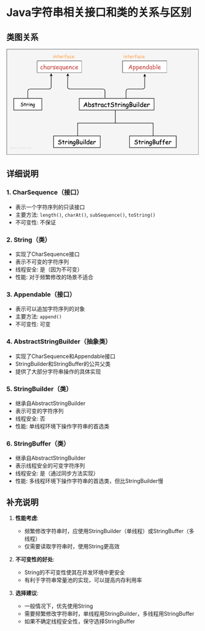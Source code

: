 # Java字符串相关接口和类的关系与区别

## 类图关系

![关系图](关系图.png)

## 详细说明

### 1. CharSequence（接口）

- 表示一个字符序列的只读接口
- 主要方法: `length()`, `charAt()`, `subSequence()`, `toString()`
- 不可变性: 不保证

### 2. String（类）

- 实现了CharSequence接口
- 表示不可变的字符序列
- 线程安全: 是（因为不可变）
- 性能: 对于频繁修改的场景不适合

### 3. Appendable（接口）

- 表示可以追加字符序列的对象
- 主要方法: `append()`
- 不可变性: 可变

### 4. AbstractStringBuilder（抽象类）

- 实现了CharSequence和Appendable接口
- StringBuilder和StringBuffer的公共父类
- 提供了大部分字符串操作的具体实现

### 5. StringBuilder（类）

- 继承自AbstractStringBuilder
- 表示可变的字符序列
- 线程安全: 否
- 性能: 单线程环境下操作字符串的首选类

### 6. StringBuffer（类）

- 继承自AbstractStringBuilder
- 表示线程安全的可变字符序列
- 线程安全: 是（通过同步方法实现）
- 性能: 多线程环境下操作字符串的首选类，但比StringBuilder慢

## 补充说明

1. **性能考虑**:
   - 频繁修改字符串时，应使用StringBuilder（单线程）或StringBuffer（多线程）
   - 仅需要读取字符串时，使用String更高效

2. **不可变性的好处**:
   - String的不可变性使其在并发环境中更安全
   - 有利于字符串常量池的实现，可以提高内存利用率

3. **选择建议**:
   - 一般情况下，优先使用String
   - 需要频繁修改字符串时，单线程用StringBuilder，多线程用StringBuffer
   - 如果不确定线程安全性，保守选择StringBuffer
